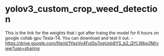 # yolov3_custom_crop_weed_detection
This is the link for the weights that i got after traing the model for 6 hours on google collab gpu Tesla-T4. You can download and test it out. - https://drive.google.com/file/d/1YqxVo4FutSs7ogUob8YS_b2_QYLWbp3M/view?usp=sharing
